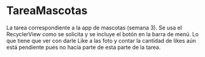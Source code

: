 # TareaMascotas
La tarea correspondiente a la app de mascotas (semana 3). Se usa el  RecyclerView como se solicita y se incluye el botón en la barra de menú. Lo que tiene que ver con darle Like a las foto y contar la cantidad de likes aún está pendiente pues no hacía parte de esta parte de la tarea.
